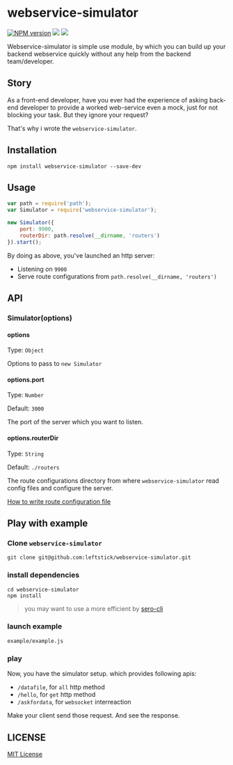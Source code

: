 webservice-simulator
====================

[![NPM version][npm-image]][npm-url]
![][david-url]
![][travis-url]

Webservice-simulator is simple use module, by which you can build up your backend webservice quickly without any help from the backend team/developer.


## Story ##

As a front-end developer, have you ever had the experience of asking back-end developer to provide a worked web-service even a mock, just for not blocking your task. But they ignore your request?

That's why i wrote the `webservice-simulator`. 

## Installation ##

```shell
npm install webservice-simulator --save-dev
```

## Usage ##

```JavaScript
var path = require('path');
var Simulator = require('webservice-simulator');

new Simulator({
    port: 9900,
    routerDir: path.resolve(__dirname, 'routers')
}).start();
```

By doing as above, you've launched an http server:

- Listening on `9900`
- Serve route configurations from `path.resolve(__dirname, 'routers')`


## API ##

### Simulator(options) ###

#### options
Type: `Object`

Options to pass to `new Simulator`

#### options.port
Type: `Number`

Default: `3000`

The port of the server which you want to listen. 

#### options.routerDir
Type: `String`

Default: `./routers`

The route configurations directory from where `webservice-simulator` read config files and configure the server. 

[How to write route configuration file](./docs/how_to_write_route_config.md)

## Play with example ##

### Clone `webservice-simulator` ###

```shell
git clone git@github.com:leftstick/webservice-simulator.git
```

### install dependencies ###

```shell
cd webservice-simulator
npm install
```
> you may want to use a more efficient by [sero-cli](https://github.com/leftstick/Sero-cli)

### launch example ###

```shell
example/example.js
```

### play ###

Now, you have the simulator setup. which provides following apis:

- `/datafile`, for `all` http method
- `/hello`, for `get` http method
- `/askfordata`, for `websocket` interreaction

Make your client send those request. And see the response.


## LICENSE ##

[MIT License](https://raw.githubusercontent.com/leftstick/webservice-simulator/master/LICENSE)



[npm-url]: https://npmjs.org/package/webservice-simulator
[npm-image]: https://badge.fury.io/js/webservice-simulator.png
[david-url]:https://david-dm.org/leftstick/webservice-simulator.png
[travis-url]:https://api.travis-ci.org/leftstick/webservice-simulator.svg?branch=master